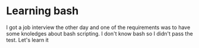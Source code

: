 # Learning bash
I got a job interview the other day and one of the requirements was to have some knoledges about bash scripting.
I don't know bash so I didn't pass the test.
Let's learn it
